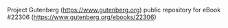 Project Gutenberg (https://www.gutenberg.org) public repository for eBook #22306 (https://www.gutenberg.org/ebooks/22306)
